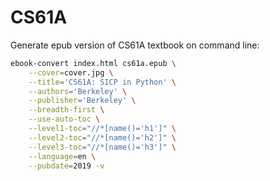 # CS61A

Generate epub version of CS61A textbook on command line:

```sh
ebook-convert index.html cs61a.epub \
    --cover=cover.jpg \
    --title='CS61A: SICP in Python' \
    --authors='Berkeley' \
    --publisher='Berkeley' \
	--breadth-first \
    --use-auto-toc \
    --level1-toc="//*[name()='h1']" \
    --level2-toc="//*[name()='h2']" \
    --level3-toc="//*[name()='h3']" \
    --language=en \
    --pubdate=2019 -v
```

